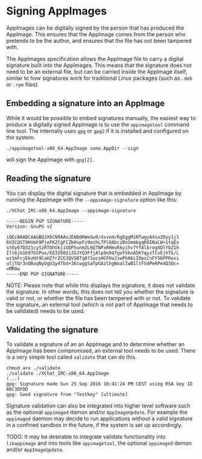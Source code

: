 # Signing AppImages

AppImages can be digitally signed by the person that has produced the AppImage. This ensures that the AppImage comes from the person who pretends to be the author, and ensures that the file has not been tampered with.

The AppImages specification allows the AppImage file to carry a digital signature built into the AppImages. This means that the signature does not need to be an external file, but can be carried inside the AppImage itself, similar to how signatures work for traditional Linux packages (such as `.deb` or `.rpm` files).

## Embedding a signature into an AppImage

While it would be possible to embed signatures manually, the easiest way to produce a digitally signed AppImage is to use the `appimagetool` command line tool. The internally uses `gpg` or `gpg2` if it is installed and configured on the system.

```
./appimagetool-x86_64.AppImage some.AppDir --sign
```

will sign the AppImage with `gpg[2]`.

## Reading the signature

You can display the digital signature that is embedded in AppImage by running the AppImage with the `--appimage-signature` option like this:

```
./XChat_IRC-x86_64.AppImage --appimage-signature

-----BEGIN PGP SIGNATURE-----
Version: GnuPG v2

iQEcBAABCAAGBQJX6CN9AAoJENBdKWeGw9/dsvoH/RgEggMiNTwgyA4io2Dyy1j1
6U3CQST9HVmh9PjeFKZCgFCZbHvpFz9mzhLTPlOAbczBnSmmbgqROINaLW+1tqEx
stOy67D3Z1cySzRTOhSkjiUOP5unmZL6QTNPxRHmuRkyihv7YfAlkrogXQlYbZ1h
Ilt6jU1b97GSPox/EE3Z002iZGJYQ3FfjAlp9o947goY5koA5KYqyzTCvEjhTk/L
wz1mFcjEkzHt9CaHZfrZCE3QVSBTq071wzsHCFHaJswPhA6iI0psCnFY56PPResi
uljTQr3nOBaqNyUgU3y4Tbd+36cwggSaTpGAzlhgNoalIwB1ltFSdPeRPe4Q3Qc=
=MR0w
-----END PGP SIGNATURE-----
```

NOTE: Please note that while this displays the signature, it does not validate the signature. In other words, this does not tell you whether the signature is valid or not, or whether the file has been tampered with or not. To validate the signature, an external tool (which is not part of AppImage that needs to be validated) needs to be used.

## Validating the signature

To validate a signature of an an AppImage and to determine whether an AppImage has been compromised, an external tool needs to be used. There is a very simple tool called `validate` that can do this. 

```
chmod a+x ./validate
./validate ./XChat_IRC-x86_64.AppImage
(...)
gpg: Signature made Sun 25 Sep 2016 10:41:24 PM CEST using RSA key ID 86C3DFDD
gpg: Good signature from "Testkey" [ultimate]
```

Signature validation can also be integrated into higher level software such as the optional `appimaged` demon and/or `AppImageUpdate`. For example the `appimaged` daemon may decide to run applications without a valid signature in a confined sandbox in the future, if the system is set up accordingly.

TODO: It may be desirable to integrate validate functionality into `libappimage` and into tools like  `appimagetool`, the optional `appimaged` demon and/or `AppImageUpdate`.
